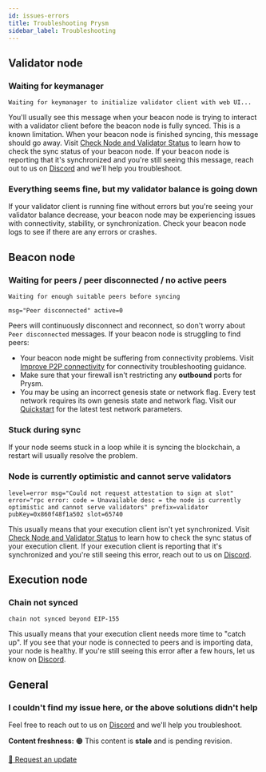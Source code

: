 ```yaml
---
id: issues-errors
title: Troubleshooting Prysm
sidebar_label: Troubleshooting
---
```



## Validator node

### Waiting for keymanager

```
Waiting for keymanager to initialize validator client with web UI...
```

You'll usually see this message when your beacon node is trying to interact with a validator client before the beacon node is fully synced. This is a known limitation. When your beacon node is finished syncing, this message should go away. Visit [Check Node and Validator Status](../monitoring/checking-status.md) to learn how to check the sync status of your beacon node. If your beacon node is reporting that it's synchronized and you're still seeing this message, reach out to us on [Discord](https://discord.gg/prysmaticlabs) and we'll help you troubleshoot.

### Everything seems fine, but my validator balance is going down

If your validator client is running fine without errors but you're seeing your validator balance decrease, your beacon node may be experiencing issues with connectivity, stability, or synchronization. Check your beacon node logs to see if there are any errors or crashes. 


## Beacon node

### Waiting for peers / peer disconnected / no active peers

```
Waiting for enough suitable peers before syncing
```

```
msg="Peer disconnected" active=0
```

Peers will continuously disconnect and reconnect, so don't worry about `Peer disconnected` messages. If your beacon node is struggling to find peers:

 - Your beacon node might be suffering from connectivity problems. Visit [Improve P2P connectivity](/docs/prysm-usage/p2p-host-ip) for connectivity troubleshooting guidance.
 - Make sure that your firewall isn't restricting any **outbound** ports for Prysm.
 - You may be using an incorrect genesis state or network flag. Every test network requires its own genesis state and network flag. Visit our [Quickstart](../install/install-with-script.md) for the latest test network parameters.


### Stuck during sync

If your node seems stuck in a loop while it is syncing the blockchain, a restart will usually resolve the problem.


### Node is currently optimistic and cannot serve validators

```
level=error msg="Could not request attestation to sign at slot" error="rpc error: code = Unavailable desc = the node is currently optimistic and cannot serve validators" prefix=validator pubKey=0x860f48f1a502 slot=65740
```

This usually means that your execution client isn't yet synchronized. Visit [Check Node and Validator Status](../monitoring/checking-status.md) to learn how to check the sync status of your execution client. If your execution client is reporting that it's synchronized and you're still seeing this error, reach out to us on [Discord](https://discord.gg/prysmaticlabs).


## Execution node

### Chain not synced

```
chain not synced beyond EIP-155
```

This usually means that your execution client needs more time to "catch up". If you see that your node is connected to peers and is importing data, your node is healthy. If you're still seeing this error after a few hours, let us know on [Discord](https://discord.gg/prysmaticlabs).


## General

### I couldn't find my issue here, or the above solutions didn't help

Feel free to reach out to us on [Discord](https://discord.gg/prysmaticlabs) and we'll help you troubleshoot.

<div class="content-status">
<p><strong class="status-meta">Content freshness:</strong> 🟠 This content is <strong>stale</strong> and is pending revision.</p>
</div>
<div class="update-request">
<a href="https://github.com/prysmaticlabs/documentation/issues/new?title=Content%20Update%20Request:%20Issues%20and%20errors">🐼 Request an update</a>
</div>